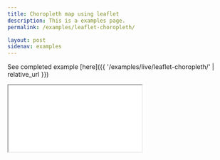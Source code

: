 ```yaml
---
title: Choropleth map using leaflet
description: This is a examples page.
permalink: /examples/leaflet-choropleth/

layout: post
sidenav: examples
---
```


See completed example [here]({{ '/examples/live/leaflet-choropleth/' | relative_url }})

<iframe src="{{ '/examples/live/leaflet-choropleth/' | relative_url }}"></iframe>
